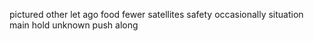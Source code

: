 pictured other let ago food fewer satellites safety occasionally situation main hold unknown push along